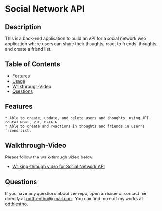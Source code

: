 # Social Network API

## Description

This is a back-end application to build an API for a social network web application where users can share their thoughts, react to friends’ thoughts, and create a friend list.

## Table of Contents
  - [Features](#features)
  - [Usage](#usage)
  - [Walkthrough-Video](#walkthrough-video)
  - [Questions](#questions)

## Features
```
* Able to create, update, and delete users and thoughts, using API routes POST, PUT, DELETE.
* Able to create and reactions in thoughts and friends in user's friend list.
```

## Walkthrough-Video
Please follow the walk-through video below.

- [Walking-through video for Social Network API](https://drive.google.com/file/d/10oR_5ZIF05wQKfULWCZ2TEmsKCtj1lql/view)

## Questions
If you have any questions about the repo, open an issue or contact me directly at odthientho@gmail.com. You can find more of my works at [odthientho](https://github.com/odthientho/).